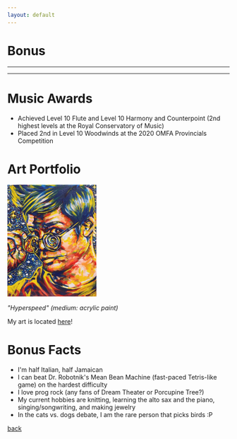 ```yaml
---
layout: default
---
```

# Bonus
---
---
# Music Awards
- Achieved Level 10 Flute and Level 10 Harmony and Counterpoint (2nd highest levels at the Royal Conservatory of Music)
- Placed 2nd in Level 10 Woodwinds at the 2020 OMFA Provincials Competition

# Art Portfolio
<img src="./imgs/art.png" width="40%"/>

_"Hyperspeed" (medium: acrylic paint)_

My art is located [here](https://rebeccadvn.wixsite.com/portfolio)!

# Bonus Facts
- I'm half Italian, half Jamaican
- I can beat Dr. Robotnik's Mean Bean Machine (fast-paced Tetris-like game) on the hardest difficulty
- I love prog rock (any fans of Dream Theater or Porcupine Tree?)
- My current hobbies are knitting, learning the alto sax and the piano, singing/songwriting, and making jewelry
- In the cats vs. dogs debate, I am the rare person that picks birds :P

[back](./)